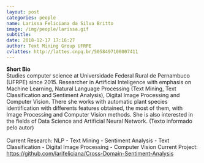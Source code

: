 ```yaml
---
layout: post
categories: people
name: Larissa Feliciana da Silva Britto
image: /img/people/larissa.gif
subtitle: 
date: 2018-12-17 17:16:27
author: Text Mining Group UFRPE
cvlattes: http://lattes.cnpq.br/5058497100007411
---
```


<b>Short Bio</b><br/>
Studies computer science at Universidade Federal Rural de Pernambuco (UFRPE) since 2015.
Researcher in Artificial Inteligence with emphasis on Machine Learning, Natural Language Processing (Text Mining, Text Classification and Sentiment Analysis), Digital Image Processing and  Computer Vision. There she works with automatic plant species identification with differents features obtained, the most of them, with Image Processing and  Computer Vision methods. She is also interested in the fields of Data Science and Artificial Neural Network. (Texto informado pelo autor)
<br><br>
Current Research:  NLP - Text Mining - Sentiment Analysis - Text Classification - Digital Image Processing - Computer Vision 
Current Project: <a href="https://github.com/larifeliciana/Cross-Domain-Sentiment-Analysis" target="blank">https://github.com/larifeliciana/Cross-Domain-Sentiment-Analysis</a> 